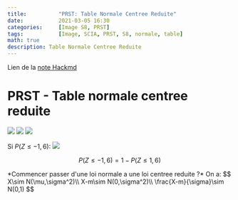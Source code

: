 ```yaml
---
title:          "PRST: Table Normale Centree Reduite"
date:           2021-03-05 16:30
categories:     [Image S8, PRST]
tags:           [Image, SCIA, PRST, S8, normale, table]
math: true
description: Table Normale Centree Reduite
---
```

Lien de la [note Hackmd](https://hackmd.io/@lemasymasa/r1qALh17u)

# PRST - Table normale centree reduite

![](https://i.imgur.com/MXYR5ga.png)
![](https://i.imgur.com/PmdIvRn.png)
![](https://i.imgur.com/rzlmsgi.png)

Si $P(Z\le-1,6)$:
![](https://i.imgur.com/VrLrcVu.png)

$$
P(Z\le-1,6) = 1 - P(Z\le1,6)
$$

<div class="alert alert-info" role="alert" markdown="1">
*Commencer passer d'une loi normale a une loi centree reduite ?*
On a:
$$
X\sim N(\mu,\sigma^2)\\
X-m\sim N(0,\sigma^2)\\
\frac{X-m}{\sigma}\sim N(0,1)
$$
</div>